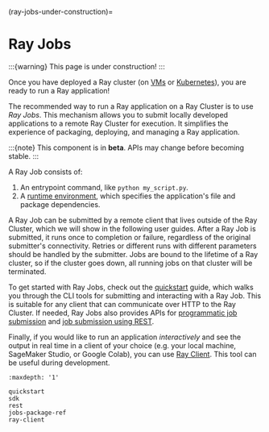 (ray-jobs-under-construction)=

# Ray Jobs
:::{warning}
This page is under construction!
:::

Once you have deployed a Ray cluster (on [VMs](ref-cluster-quick-start-vms-under-construction) or [Kubernetes](kuberay-quickstart)), you are ready to run a Ray application!

The recommended way to run a Ray application on a Ray Cluster is to use *Ray Jobs*.
This mechanism allows you to submit locally developed applications to a remote Ray Cluster for execution.
It simplifies the experience of packaging, deploying, and managing a Ray application.

:::{note}
This component is in **beta**. APIs may change before becoming stable.
:::

A Ray Job consists of:
1. An entrypoint command, like `python my_script.py`.
2. A [runtime environment](runtime-environments), which specifies the application's file and package dependencies.

A Ray Job can be submitted by a remote client that lives outside of the Ray Cluster, which we will show in the following user guides.
After a Ray Job is submitted, it runs once to completion or failure, regardless of the original submitter's connectivity.
Retries or different runs with different parameters should be handled by the submitter.
Jobs are bound to the lifetime of a Ray cluster, so if the cluster goes down, all running jobs on that cluster will be terminated.

To get started with Ray Jobs, check out the [quickstart](jobs-quickstart-under-construction) guide, which walks you through the CLI tools for submitting and interacting with a Ray Job.
This is suitable for any client that can communicate over HTTP to the Ray Cluster.
If needed, Ray Jobs also provides APIs for [programmatic job submission](ray-job-sdk-under-construction) and [job submission using REST](ray-job-rest-api-under-construction).

Finally, if you would like to run an application *interactively* and see the output in real time in a client of your choice (e.g. your local machine, SageMaker Studio, or Google Colab), you can use [Ray Client](ray-client-under-construction). This tool can be useful during development.

```{toctree}
:maxdepth: '1'

quickstart
sdk
rest
jobs-package-ref
ray-client
```
